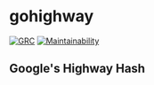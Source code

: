 # gohighway

[![GRC](https://goreportcard.com/badge/github.com/johnsonjh/gohighway)](https://goreportcard.com/badge/github.com/johnsonjh/gohighway)
[![Maintainability](https://api.codeclimate.com/v1/badges/a2af9d2cf9fdbed180de/maintainability)](https://codeclimate.com/github/johnsonjh/gohighway/maintainability)

## Google's Highway Hash
